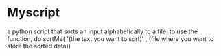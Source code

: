 # Myscript
a python script that sorts an input alphabetically to a file.
to use the function, do sortMe( '(the text you want to sort)' , (file where you want to store the sorted data))
